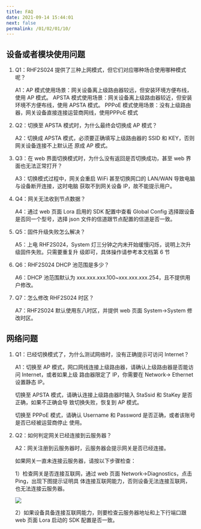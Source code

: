 ```yaml
---
title: FAQ
date: 2021-09-14 15:44:01
next: false
permalink: /01/02/01/10/
---
```

## 设备或者模块使用问题

1. Q1：RHF2S024 提供了三种上网模式，但它们对应哪种场合使用哪种模式呢？

   A1：AP 模式使用场景：网关设备离上级路由器较远，但安装环境方便布线，使用 AP 模式。 APSTA 模式使用场景：网关设备离上级路由器较近，但安装环境不方便布线，使用 APSTA 模式。 PPPoE 模式使用场景：没有上级路由器，网关设备直接连接运营商网线，使用PPPoE 模式

2. Q2：切换至 APSTA 模式时，为什么最终会切换成 AP 模式？ 

   A2：切换成 APSTA 模式，必须要正确填写上级路由器的 SSID 和 KEY，否则网关设备连接不上默认还 原成 AP 模式。

3. Q3：在 web 界面切换模式时，为什么没有返回是否切换成功，甚至 web 界面也无法正常打开？ 

   A3：切换模式过程中，网关会重启 WiFi 甚至切换网口的 LAN/WAN 导致电脑与设备断开连接，这时电脑 获取不到网关设备 IP，故不能提示用户。

4. Q4：网关无法收到节点数据？ 

   A4：通过 web 页面 Lora 启用的 SDK 配置中查看 Global Config 选择跟设备是否同一个型号，选择 json 文件的信道跟节点配置的信道是否一致。

5. Q5：固件升级失败怎么解决？ 

   A5：上电 RHF2S024，System 灯三分钟之内未开始缓慢闪烁，说明上次升级固件失败。只需要重复升 级即可，具体操作请参考本文档第 6 节

6. Q6：RHF2S024 DHCP 池范围是多少？ 

   A6：DHCP 池范围默认为 xxx.xxx.xxx.100~xxx.xxx.xxx.254，且不提供用户修改。

7. Q7：怎么修改 RHF2S024 时区？ 

   A7：RHF2S024 默认使用东八时区，并提供 web 页面 System->System 修改时区。

## 网络问题

1. Q1：已经切换模式了，为什么测试网络时，没有正确提示可访问 Internet？ 

   A1：切换至 AP 模式，网口网线连接上级路由器，请确认上级路由器是否能访问 Internet，或者如果上级 路由器限定了 IP，你需要在 Network-> Ethernet 设置静态 IP。 

   切换至 APSTA 模式，请确认连接上级路由器时输入 StaSsid 和 StaKey 是否正确，如果不正确会导 致切换失败，恢复到 AP 模式。 

   切换至 PPPoE 模式，请确认 Username 和 Password 是否正确，或者该账号是否已经被运营商停止 使用。

2. Q2：如何判定网关已经连接到云服务器？ 

   A2：网关注册到云服务器时，云服务器会提示网关是否已经连接。

   如果网关一直未连接云服务器，请按以下步骤检查：

   1）检查网关是否连接互联网，通过 web 页面 Network->Diagnostics，点击 Ping，出现下图提示证明具 体连接互联网能力，否则设备无法连接互联网，也无法连接云服务器。

   ![](https://wiki.risinghf.com/upload/img/670ce3cd37ab418e94adf285cbc8449c.png)

   2）如果设备具备连接互联网能力，则要检查云服务器地址和上下行端口跟 web 页面 Lora 启动的 SDK 配置是否一致。

